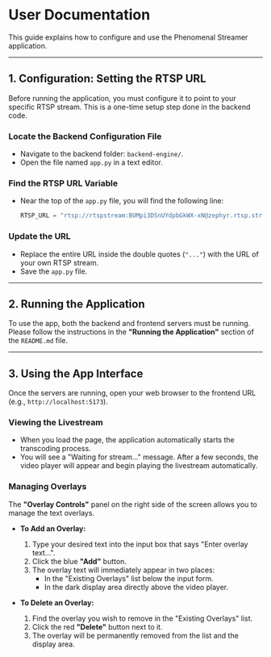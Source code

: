 # User Documentation

This guide explains how to configure and use the Phenomenal Streamer application.

---

## 1. Configuration: Setting the RTSP URL

Before running the application, you must configure it to point to your specific RTSP stream. This is a one-time setup step done in the backend code.

### Locate the Backend Configuration File
-   Navigate to the backend folder: `backend-engine/`.
-   Open the file named `app.py` in a text editor.

### Find the RTSP URL Variable
-   Near the top of the `app.py` file, you will find the following line:
    ```python
    RTSP_URL = "rtsp://rtspstream:BUMpi3DSnUYdpbGkWX-xN@zephyr.rtsp.stream/movie"
    ```

### Update the URL
-   Replace the entire URL inside the double quotes (`"..."`) with the URL of your own RTSP stream.
-   Save the `app.py` file.

---

## 2. Running the Application

To use the app, both the backend and frontend servers must be running. Please follow the instructions in the **"Running the Application"** section of the `README.md` file.

---

## 3. Using the App Interface

Once the servers are running, open your web browser to the frontend URL (e.g., `http://localhost:5173`).

### Viewing the Livestream
-   When you load the page, the application automatically starts the transcoding process.
-   You will see a "Waiting for stream..." message. After a few seconds, the video player will appear and begin playing the livestream automatically.

### Managing Overlays
The **"Overlay Controls"** panel on the right side of the screen allows you to manage the text overlays.

-   **To Add an Overlay:**
    1.  Type your desired text into the input box that says "Enter overlay text...".
    2.  Click the blue **"Add"** button.
    3.  The overlay text will immediately appear in two places:
        -   In the "Existing Overlays" list below the input form.
        -   In the dark display area directly above the video player.

-   **To Delete an Overlay:**
    1.  Find the overlay you wish to remove in the "Existing Overlays" list.
    2.  Click the red **"Delete"** button next to it.
    3.  The overlay will be permanently removed from the list and the display area.
